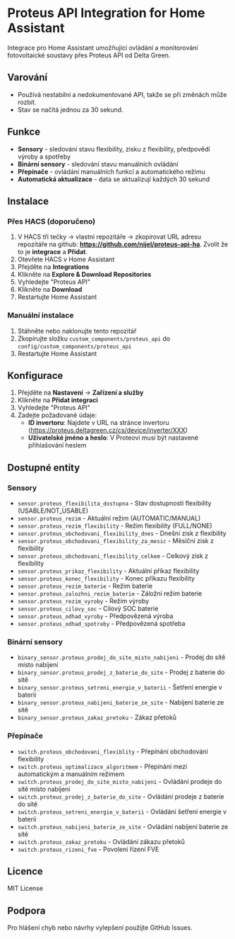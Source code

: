 # Proteus API Integration for Home Assistant

Integrace pro Home Assistant umožňující ovládání a monitorování fotovoltaické soustavy přes Proteus API od Delta Green.

## Varování

- Používá nestabilní a nedokumentované API, takže se při změnách může rozbít.
- Stav se načítá jednou za 30 sekund.

## Funkce

- **Sensory** - sledování stavu flexibility, zisku z flexibility, předpovědí výroby a spotřeby
- **Binární sensory** - sledování stavu manuálních ovládání
- **Přepínače** - ovládání manuálních funkcí a automatického režimu
- **Automatická aktualizace** - data se aktualizují každých 30 sekund

## Instalace

### Přes HACS (doporučeno)

1. V HACS tři tečky -> vlastní repozitáře -> zkopírovat URL adresu repozitáře na github: **https://github.com/nijel/proteus-api-ha**. Zvolit že to je **integrace** a **Přidat**.
1. Otevřete HACS v Home Assistant
1. Přejděte na **Integrations**
1. Klikněte na **Explore & Download Repositories**
1. Vyhledejte "Proteus API"
1. Klikněte na **Download**
1. Restartujte Home Assistant

### Manuální instalace

1. Stáhněte nebo naklonujte tento repozitář
1. Zkopírujte složku `custom_components/proteus_api` do `config/custom_components/proteus_api`
1. Restartujte Home Assistant

## Konfigurace

1. Přejděte na **Nastavení** → **Zařízení a služby**
1. Klikněte na **Přidat integraci**
1. Vyhledejte "Proteus API"
1. Zadejte požadované údaje:
   - **ID invertoru**: Najdete v URL na stránce invertoru (https://proteus.deltagreen.cz/cs/device/inverter/XXX)
   - **Uživatelské jméno a heslo**: V Proteovi musí být nastavené přihlašování heslem

## Dostupné entity

### Sensory

- `sensor.proteus_flexibilita_dostupna` - Stav dostupnosti flexibility (USABLE/NOT_USABLE)
- `sensor.proteus_rezim` - Aktuální režim (AUTOMATIC/MANUAL)
- `sensor.proteus_rezim_flexibility` - Režim flexibility (FULL/NONE)
- `sensor.proteus_obchodovani_flexibility_dnes` - Dnešní zisk z flexibility
- `sensor.proteus_obchodovani_flexibility_za_mesic` - Měsíční zisk z flexibility
- `sensor.proteus_obchodovani_flexibility_celkem` - Celkový zisk z flexibility
- `sensor.proteus_prikaz_flexibility` - Aktuální příkaz flexibility
- `sensor.proteus_konec_flexibility` - Konec příkazu flexibility
- `sensor.proteus_rezim_baterie` - Režim baterie
- `sensor.proteus_zalozhni_rezim_baterie` - Záložní režim baterie
- `sensor.proteus_rezim_vyroby` - Režim výroby
- `sensor.proteus_cilovy_soc` - Cílový SOC baterie
- `sensor.proteus_odhad_vyroby` - Předpovězená výroba
- `sensor.proteus_odhad_spotreby` - Předpovězená spotřeba

### Binární sensory

- `binary_sensor.proteus_prodej_do_site_misto_nabijeni` - Prodej do sítě místo nabíjení
- `binary_sensor.proteus_prodej_z_baterie_do_site` - Prodej z baterie do sítě
- `binary_sensor.proteus_setreni_energie_v_baterii` - Šetření energie v baterii
- `binary_sensor.proteus_nabijeni_baterie_ze_site` - Nabíjení baterie ze sítě
- `binary_sensor.proteus_zakaz_pretoku` - Zákaz přetoků

### Přepínače

- `switch.proteus_obchodovani_flexiblity` - Přepínání obchodování flexibility
- `switch.proteus_optimalizace_algoritmem` - Přepínání mezi automatickým a manuálním režimem
- `switch.proteus_prodej_do_site_misto_nabijeni` - Ovládání prodeje do sítě místo nabíjení
- `switch.proteus_prodej_z_baterie_do_site` - Ovládání prodeje z baterie do sítě
- `switch.proteus_setreni_energie_v_baterii` - Ovládání šetření energie v baterii
- `switch.proteus_nabijeni_baterie_ze_site` - Ovládání nabíjení baterie ze sítě
- `switch.proteus_zakaz_pretoku` - Ovládání zákazu přetoků
- `switch.proteus_rizeni_fve` - Povolení řízení FVE

## Licence

MIT License

## Podpora

Pro hlášení chyb nebo návrhy vylepšení použijte GitHub Issues.
